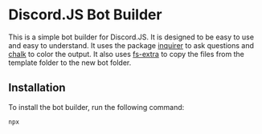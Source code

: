# Discord.JS Bot Builder

This is a simple bot builder for Discord.JS. It is designed to be easy to use and easy to understand. It uses the package [inquirer](https://www.npmjs.com/package/inquirer) to ask questions and [chalk](https://www.npmjs.com/package/chalk) to color the output. It also uses [fs-extra](https://www.npmjs.com/package/fs-extra) to copy the files from the template folder to the new bot folder.

## Installation

To install the bot builder, run the following command:

```bash
npx 